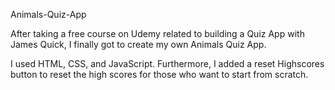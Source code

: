 <bold> Animals-Quiz-App <bold>

After taking a free course on Udemy related to building a Quiz App with James Quick, I finally got to create my own Animals Quiz App.

I used HTML, CSS, and JavaScript.
Furthermore, I added a reset Highscores button to reset the high scores for those who want to start from scratch.

